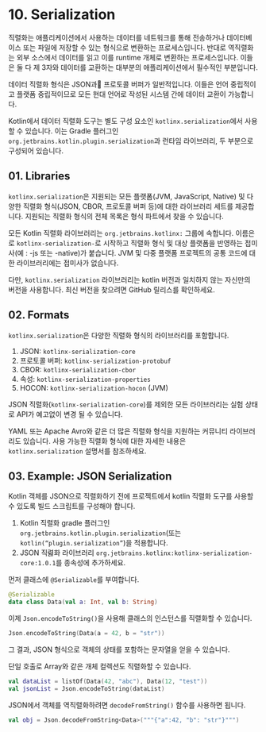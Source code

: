 # 10. Serialization

직렬화는 애플리케이션에서 사용하는 데이터를 네트워크를 통해 전송하거나 데이터베이스 또는 파일에 저장할 수 있는 형식으로 변환하는 프로세스입니다.
반대로 역직렬화는 외부 소스에서 데이터를 읽고 이를 runtime 개체로 변환하는 프로세스입니다.
이들은 둘 다 제 3자와 데이터를 교환하는 대부분의 애플리케이션에서 필수적인 부분입니다.

데이터 직렬화 형식은 JSON과 프로토콜 버퍼가 일반적입니다.
이들은 언어 중립적이고 플랫폼 중립적이므로 모든 현대 언어로 작성된 시스템 간에 데이터 교환이 가능합니다.

Kotlin에서 데이터 직렬화 도구는 별도 구성 요소인 `kotlinx.serialization`에서 사용할 수 있습니다.
이는 Gradle 플러그인 `org.jetbrains.kotlin.plugin.serialization`과 런타임 라이브러리, 두 부분으로 구성되어 있습니다.

## 01. Libraries

`kotlinx.serialization`은 지원되는 모든 플랫폼(JVM, JavaScript, Native) 및 다양한 직렬화 형식(JSON, CBOR, 프로토콜 버퍼 등)에 대한 라이브러리 세트를 제공합니다.
지원되는 직렬화 형식의 전체 목록은 형식 파트에서 찾을 수 있습니다.

모든 Kotlin 직렬화 라이브러리는 `org.jetbrains.kotlinx:` 그룹에 속합니다.
이름은로 `kotlinx-serialization-`로 시작하고 직렬화 형식 및 대상 플랫폼을 반영하는 접미사(예 : -js 또는 -native)가 붙습니다.
JVM 및 다중 플랫폼 프로젝트의 공통 코드에 대한 라이브러리에는 접미사가 없습니다.

다만, `kotlinx.serialization` 라이브러리는 kotlin 버전과 일치하지 않는 자신만의 버전을 사용합니다.
최신 버전을 찾으려면 GitHub 릴리스를 확인하세요.

## 02. Formats

`kotlinx.serialization`은 다양한 직렬화 형식의 라이브러리를 포함합니다.

1. JSON: `kotlinx-serialization-core`
2. 프로토콜 버퍼: `kotlinx-serialization-protobuf`
3. CBOR: `kotlinx-serialization-cbor`
4. 속성: `kotlinx-serialization-properties`
5. HOCON: `kotlinx-serialization-hocon` (JVM)

JSON 직렬화(`kotlinx-serialization-core`)를 제외한 모든 라이브러리는 실험 상태로 API가 예고없이 변경 될 수 있습니다.

YAML 또는 Apache Avro와 같은 더 많은 직렬화 형식을 지원하는 커뮤니티 라이브러리도 있습니다.
사용 가능한 직렬화 형식에 대한 자세한 내용은 `kotlinx.serialization` 설명서를 참조하세요.

## 03. Example: JSON Serialization

Kotlin 객체를 JSON으로 직렬화하기 전에 프로젝트에서 kotlin 직렬화 도구를 사용할 수 있도록 빌드 스크립트를 구성해야 합니다.

1. Kotlin 직렬화 gradle 플러그인 `org.jetbrains.kotlin.plugin.serialization`(또는 `kotlin(“plugin.serialization”`)을 적용합니다.
2. JSON 직렳화 라이브러리 `org.jetbrains.kotlinx:kotlinx-serialization-core:1.0.1`를 종속성에 추가하세요.

먼저 클래스에 `@Serializable`를 부여합니다.

```kotlin
@Serializable
data class Data(val a: Int, val b: String)
```

이제 `Json.encodeToString()`을 사용해 클래스의 인스턴스를 직렬화할 수 있습니다.

```kotlin
Json.encodeToString(Data(a = 42, b = "str"))
```

그 결과, JSON 형식으로 객체의 상태를 포함하는 문자열을 얻을 수 있습니다.

단일 호출로 Array와 같은 개체 컬렉션도 직렬화할 수 있습니다.

```kotlin
val dataList = listOf(Data(42, "abc"), Data(12, "test"))
val jsonList = Json.encodeToString(dataList)
```

JSON에서 객체를 역직렬화하려면 `decodeFromString()` 함수를 사용하면 됩니다.

```kotlin
val obj = Json.decodeFromString<Data>("""{"a":42, "b": "str"}""")
```
